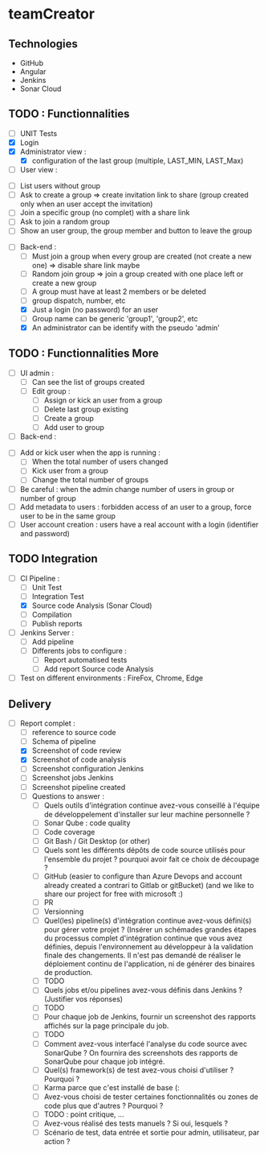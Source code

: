 # teamCreator

## Technologies
- GitHub
- Angular
- Jenkins
- Sonar Cloud

## TODO : Functionnalities
- [ ] UNIT Tests
- [x] Login
- [x] Administrator view :
  + [x] configuration of the last group (multiple, LAST_MIN, LAST_Max)
 - [ ] User view :
  + [ ] List users without group
  + [ ] Ask to create a group => create invitation link to share (group created only when an user accept the invitation)
  + [ ] Join a specific group (no complet) with a share link
  + [ ] Ask to join a random group
  + [ ] Show an user group, the group member and button to leave the group
- [ ] Back-end :
  + [ ] Must join a group when every group are created (not create a new one) => disable share link maybe
  + [ ] Random join group => join a group created with one place left or create a new group
  + [ ] A group must have at least 2 members or be deleted
  + [ ] group dispatch, number, etc
  + [x] Just a login (no password) for an user
  + [ ] Group name can be generic 'group1', 'group2', etc
  + [x] An administrator can be identify with the pseudo 'admin'

## TODO : Functionnalities More
- [ ] UI admin : 
  + [ ] Can see the list of groups created
  + [ ] Edit group : 
    + [ ] Assign or kick an user from a group 
    + [ ] Delete last group existing
    + [ ] Create a group
    + [ ] Add user to group
 - [ ] Back-end :
  + [ ] Add or kick user when the app is running :
    + [ ] When the total number of users changed
    + [ ] Kick user from a group
    + [ ] Change the total number of groups
  + [ ] Be careful : when the admin change number of users in group or number of group
  + [ ] Add metadata to users : forbidden access of an user to a group, force user to be in the same group
  + [ ] User account creation : users have a real account with a login (identifier and password)

## TODO Integration
- [ ] CI Pipeline :
  + [ ] Unit Test
  + [ ] Integration Test
  + [x] Source code Analysis (Sonar Cloud)
  + [ ] Compilation
  + [ ] Publish reports
- [ ] Jenkins Server :
  + [ ] Add pipeline
  + [ ] Differents jobs to configure :
    + [ ] Report automatised tests
    + [ ] Add report Source code Analysis
- [ ] Test on different environments : FireFox, Chrome, Edge

## Delivery
- [ ] Report complet :
  + [ ] reference to source code
  + [ ] Schema of pipeline
  + [x] Screenshot of code review
  + [x] Screenshot of code analysis
  + [ ] Screenshot configuration Jenkins
  + [ ] Screenshot jobs Jenkins
  + [ ] Screenshot pipeline created
  + [ ] Questions to answer :
    + [ ]  Quels outils d'intégration continue avez-vous conseillé à l'équipe de développelement d'installer sur leur machine personnelle ?
      + [ ] Sonar Qube : code quality
      + [ ] Code coverage
      + [ ] Git Bash / Git Desktop (or other)
    + [ ]  Quels sont les différents dépôts de code source utilisés pour l'ensemble du projet ? pourquoi avoir fait ce choix de découpage ?
      + [ ]  GitHub (easier to configure than Azure Devops and account already created a contrari to Gitlab or gitBucket) (and we like to share our project for free with microsoft :)
      + [ ]  PR
      + [ ]  Versionning
    + [ ]  Quel(les) pipeline(s) d'intégration continue avez-vous défini(s) pour gérer votre projet ? (Insérer un schémades grandes étapes du processus complet d'intégration continue que vous avez définies, depuis l'environnement au développeur à la validation finale des changements. Il n'est pas demandé de  réaliser le déploiement continu de l'application, ni de générer des binaires de production.
      + [ ]  TODO
    + [ ]  Quels jobs et/ou pipelines avez-vous définis dans Jenkins ? (Justifier vos réponses)
      + [ ]  TODO
    + [ ]  Pour chaque job de Jenkins, fournir un screenshot des rapports affichés sur la page principale du job.
      + [ ]  TODO
    + [ ]  Comment avez-vous interfacé l'analyse du code source avec SonarQube ? On fournira des screenshots des rapports de SonarQube pour chaque job intégré.
    + [ ]  Quel(s) framework(s) de test avez-vous choisi d'utiliser ? Pourquoi ?
      + [ ]  Karma parce que c'est installé de base (:
    + [ ]  Avez-vous choisi de tester certaines fonctionnalités ou zones de code plus que d'autres ? Pourquoi ?
      + [ ]  TODO : point critique, ...
    + [ ]  Avez-vous réalisé des tests manuels ? Si oui, lesquels ?
      + [ ]  Scénario de test, data entrée et sortie pour admin, utilisateur, par action ?

